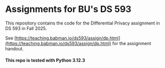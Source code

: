 # Assignments for BU's DS 593

This repository contains the code for the Differential Privacy assignment in
DS 593 in Fall 2025.

See [https://teaching.babman.io/ds593/assign/dp.html](https://teaching.babman.io/ds593/assign/dp.html) for the assignment
handout.

#### This repo is tested with Python 3.12.3
